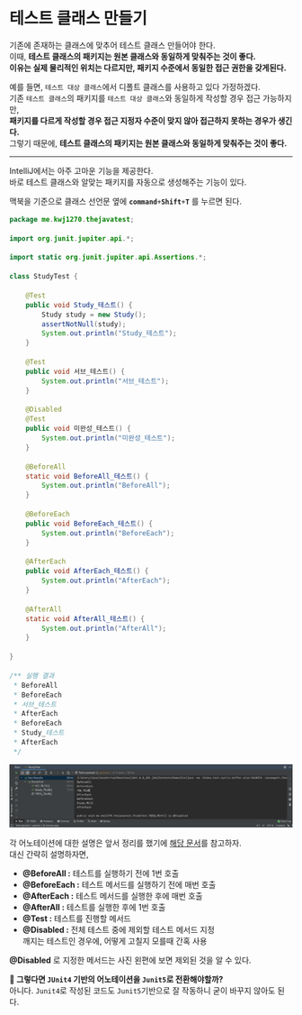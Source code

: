 # 테스트 클래스 만들기  

기존에 존재하는 클래스에 맞추어 테스트 클래스 만들어야 한다.         
이때, **테스트 클래스의 패키지는 원본 클래스와 동일하게 맞춰주는 것이 좋다.**         
**이유는 실제 물리적인 위치는 다르지만, 패키지 수준에서 동일한 접근 권한을 갖게된다.**       
      
예를 들면, `테스트 대상 클래스`에서 디폴트 클래스를 사용하고 있다 가정하겠다.          
기존 `테스트 클래스`의 패키지를 `테스트 대상 클래스`와 동일하게 작성할 경우 접근 가능하지만,   
**패키지를 다르게 작성할 경우 접근 지정자 수준이 맞지 않아 접근하지 못하는 경우가 생긴다.**         
그렇기 때문에, **테스트 클래스의 패키지는 원본 클래스와 동일하게 맞춰주는 것이 좋다.**              

___   

IntelliJ에서는 아주 고마운 기능을 제공한다.     
바로 테스트 클래스와 알맞는 패키지를 자동으로 생성해주는 기능이 있다.     
   
맥북을 기준으로 클래스 선언문 옆에 **`command`**`+`**`Shift`**`+`**`T`** 를 누르면 된다.    

```java
package me.kwj1270.thejavatest;

import org.junit.jupiter.api.*;

import static org.junit.jupiter.api.Assertions.*;

class StudyTest {

    @Test
    public void Study_테스트() {
        Study study = new Study();
        assertNotNull(study);
        System.out.println("Study_테스트");
    }

    @Test
    public void 서브_테스트() {
        System.out.println("서브_테스트");
    }

    @Disabled
    @Test
    public void 미완성_테스트() {
        System.out.println("미완성_테스트");
    }

    @BeforeAll
    static void BeforeAll_테스트() {
        System.out.println("BeforeAll");
    }

    @BeforeEach
    public void BeforeEach_테스트() {
        System.out.println("BeforeEach");
    }

    @AfterEach
    public void AfterEach_테스트() {
        System.out.println("AfterEach");
    }

    @AfterAll
    static void AfterAll_테스트() {
        System.out.println("AfterAll");
    }

}

/** 실행 결과 
 * BeforeAll
 * BeforeEach
 * 서브_테스트
 * AfterEach
 * BeforeEach
 * Study_테스트
 * AfterEach
 */
```
![JUnitStart](./image/JUnitStart.png)

각 어노테이션에 대한 설명은 앞서 정리를 했기에 [해당 문서](./README.md)를 참고하자.   
대신 간략히 설명하자면, 

* **@BeforeAll :** 테스트를 실행하기 전에 1번 호출  
* **@BeforeEach :** 테스트 메서드를 실행하기 전에 매번 호출  
* **@AfterEach :** 테스트 메서드를 실행한 후에 매번 호출  
* **@AfterAll :** 테스트를 실행한 후에 1번 호출
* **@Test :** 테스트를 진행할 메서드 
* **@Disabled :** 전체 테스트 중에 제외할 테스트 메서드 지정    
깨지는 테스트인 경우에, 어떻게 고칠지 모를때 간혹 사용      
          
**@Disabled** 로 지정한 메서드는 사진 왼편에 보면 제외된 것을 알 수 있다.       
       
**🤔 그렇다면 `JUnit4` 기반의 어노테이션을 `Junit5`로 전환해야할까?**        
아니다. `Junit4`로 작성된 코드도 `Junit5`기반으로 잘 작동하니 굳이 바꾸지 않아도 된다.        
 

